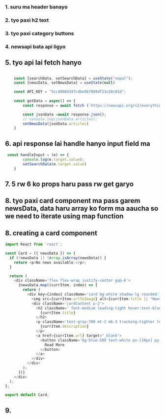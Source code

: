 ### 1. suru ma header banayo
### 2. tyo paxi h2 text
### 3. tyo paxi category buttons
### 4. newsapi bata api ligyo

## 5. tyo api lai fetch hanyo

```js

    const [searchData, setSearchData] = useState("nepal");
    const [newsData, setNewsData] = useState(null)

    const API_KEY = "5cc49004347c4be9b7089df23c50c01d";
    
    const getData = async() => {
        const response = await fetch (`https://newsapi.org/v2/everything?q=${searchData}&apiKey=${API_KEY}`)

        const jsonData =await response.json();
        // console.log(jsonData.articles);
        setNewsData(jsonData.articles)
    }
```



## 6. api response lai handle hanyo input field ma

```js
 const handleInput = (e) => {
        console.log(e.target.value);
        setSearchData(e.target.value)
    }
```


## 7. 5 rw 6 ko props haru pass rw get garyo

## 8. tyo paxi card component ma pass garem newsData, data haru array ko form ma aaucha so we need to iterate using map function



## 8. creating a card component

```js
import React from 'react';

const Card = ({ newsData }) => {
  if (!newsData || !Array.isArray(newsData)) {
    return <p>No news available.</p>;
  }

  return (
    <div className='flex flex-wrap justify-center gap-6'>
      {newsData.map((currItem, index) => {
        return (
          <div key={index} className='card bg-white shadow-lg rounded-lg overflow-hidden w-[360px] h-[400px]'>
            <img src={currItem.urlToImage} alt={currItem.title || "News Image"} className='w-full h-44 object-cover' />
            <div className='cardContent p-2'>
              <h2 className=' font-medium leading-tight hover:text-blue-700 hover:cursor-pointer hover:font-semibold'>
                {currItem.title}
              </h2>
              <p className='text-gray-700 mt-2 mb-3 tracking-tighter leading-4'>
                {currItem.description}
              </p>
              <a href={currItem.url} target="_blank">
                <button className='bg-blue-500 text-white px-[10px] py-[6px] rounded'>
                  Read More
                </button>
              </a>
            </div>
          </div>
        );
      })}
    </div>
  );
};

export default Card;


```


## 9. 